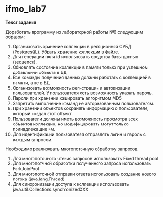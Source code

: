 # ifmo_lab7

<b>Текст задания</b>

Доработать программу из лабораторной работы №6 следующим образом:

1.	Организовать хранение коллекции в реляционной СУБД (PostgresQL). Убрать хранение коллекции в файле.<br>
2.	Для генерации поля id использовать средства базы данных (sequence).<br>
3.	Обновлять состояние коллекции в памяти только при успешном добавлении объекта в БД<br>
4.	Все команды получения данных должны работать с коллекцией в памяти, а не в БД<br>
5.	Организовать возможность регистрации и авторизации пользователей. У пользователя есть возможность указать пароль.<br>
6.	Пароли при хранении хэшировать алгоритмом MD5<br>
7.	Запретить выполнение команд не авторизованным пользователям.<br>
8.	При хранении объектов сохранять информацию о пользователе, который создал этот объект.<br>
9.	Пользователи должны иметь возможность просмотра всех объектов коллекции, но модифицировать могут только принадлежащие им.<br>
10.	Для идентификации пользователя отправлять логин и пароль с каждым запросом.<br>

Необходимо реализовать многопоточную обработку запросов.

1.	Для многопоточного чтения запросов использовать Fixed thread pool<br>
2.	Для многопотчной обработки полученного запроса использовать ForkJoinPool<br>
3.	Для многопоточной отправки ответа использовать создание нового потока (java.lang.Thread)<br>
4.	Для синхронизации доступа к коллекции использовать java.util.Collections.synchronizedXXX<br>
